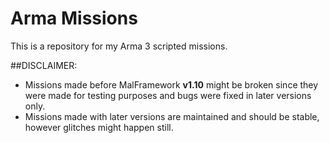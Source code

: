# Arma Missions
This is a repository for my Arma 3 scripted missions.

##DISCLAIMER:
 - Missions made before MalFramework **v1.10** might be broken since they were made for testing purposes and bugs were fixed in later versions only.
 - Missions made with later versions are maintained and should be stable, however glitches might happen still.
